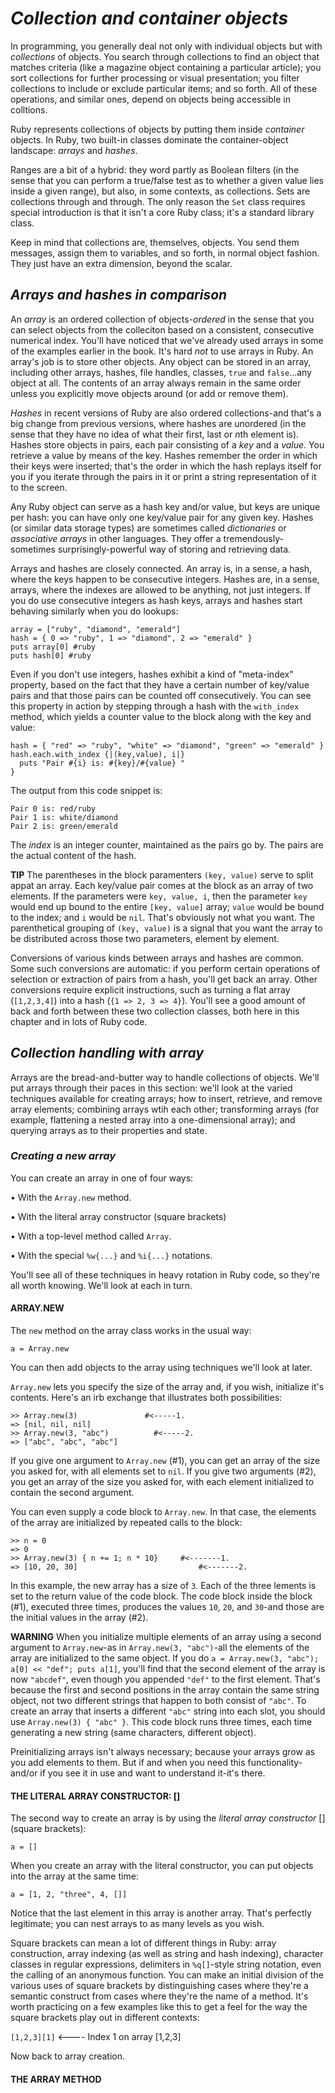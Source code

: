 # *Collection and container objects* #
In programming, you generally deal not only with individual objects but with *collections* of objects. You search through collections to find an object that matches criteria (like a magazine object containing a particular article); you sort collections for further processing or visual presentation; you filter collections to include or exclude particular items; and so forth. All of these operations, and similar ones, depend on objects being accessible in colltions. 

Ruby represents collections of objects by putting them inside *container* objects. In Ruby, two built-in classes dominate the container-object landscape: *arrays* and *hashes*. 

Ranges are a bit of a hybrid: they word partly as Boolean filters (in the sense that you can perform a true/false test as to whether a given value lies inside a given range), but also, in some contexts, as collections. Sets are collections through and through. The only reason the `Set` class requires special introduction is that it isn't a core Ruby class; it's a standard library class. 

Keep in mind that collections are, themselves, objects. You send them messages, assign them to variables, and so forth, in normal object fashion. They just have an extra dimension, beyond the scalar. 

## *Arrays and hashes in comparison* ##
An *array* is an ordered collection of objects-*ordered* in the sense that you can select objects from the colleciton based on a consistent, consecutive numerical index. You'll have noticed that we've already used arrays in some of the examples earlier in the book. It's hard *not* to use arrays in Ruby. An array's job is to store other objects. Any object can be stored in an array, including other arrays, hashes, file handles, classes, `true` and `false`...any object at all. The contents of an array always remain in the same order unless you explicitly move objects around (or add or remove them).

*Hashes* in recent versions of Ruby are also ordered collections-and that's a big change from previous versions, where hashes are unordered (in the sense that they have no idea of what their first, last or *n*th element is). Hashes store objects in pairs, each pair consisting of a *key* and a *value*. You retrieve a value by means of the key. Hashes remember the order in which their keys were inserted; that's the order in which the hash replays itself for you if you iterate through the pairs in it or print a string representation of it to the screen.

Any Ruby object can serve as a hash key and/or value, but keys are unique per hash: you can have only one key/value pair for any given key. Hashes (or similar data storage types) are sometimes called *dictionaries* or *associative arrays* in other languages. They offer a tremendously-sometimes surprisingly-powerful way of storing and retrieving data. 

Arrays and hashes are closely connected. An array is, in a sense, a hash, where the keys happen to be consecutive integers. Hashes are, in a sense, arrays, where the indexes are allowed to be anything, not just integers. If you do use consecutive integers as hash keys, arrays and hashes start behaving similarly when you do lookups:

```irb 
array = ["ruby", "diamond", "emerald"]
hash = { 0 => "ruby", 1 => "diamond", 2 => "emerald" }
puts array[0] #ruby 
puts hash[0] #ruby 
```
Even if you don't use integers, hashes exhibit a kind of "meta-index" property, based on the fact that they have a certain number of key/value pairs and that those pairs can be counted off consecutively. You can see this property in action by stepping through a hash with the `with_index` method, which yields a counter value to the block along with the key and value:

```irb 
hash = { "red" => "ruby", "white" => "diamond", "green" => "emerald" }
hash.each.with_index {|(key,value), i|}
  puts "Pair #{i} is: #{key}/#{value} "
}
```
The output from this code snippet is:

```irb 
Pair 0 is: red/ruby 
Pair 1 is: white/diamond 
Pair 2 is: green/emerald
```
The *index* is an integer counter, maintained as the pairs go by. The pairs are the actual content of the hash.

**TIP** The parentheses in the block paramenters `(key, value)` serve to split appat an array. Each key/value pair comes at the block as an array of two elements. If the parameters were `key, value, i`, then the parameter `key` would end up bound to the entire `[key, value]` array; `value` would be bound to the index; and `i` would be `nil`. That's obviously not what you want. The parenthetical grouping of `(key, value)` is a signal that you want the array to be distributed across those two parameters, element by element. 

Conversions of various kinds between arrays and hashes are common. Some such conversions are automatic: if you perform certain operations of selection or extraction of pairs from a hash, you'll get back an array. Other conversions require explicit instructions, such as turning a flat array (`[1,2,3,4]`) into a hash (`{1 => 2, 3 => 4}`). You'll see a good amount of back and forth between these two collection classes, both here in this chapter and in lots of Ruby code. 

## *Collection handling with array* ##
Arrays are the bread-and-butter way to handle collections of objects. We'll put arrays through their paces in this section: we'll look at the varied techniques available for creating arrays; how to insert, retrieve, and remove array elements; combining arrays wtih each other; transforming arrays (for example, flattening a nested array into a one-dimensional array); and querying arrays as to their properties and state. 

### *Creating a new array* ###
You can create an array in one of four ways:

• With the `Array.new` method.

• With the literal array constructor (square brackets)

• With a top-level method called `Array`.

• With the special `%w{...}` and `%i{...}` notations.

You'll see all of these techniques in heavy rotation in Ruby code, so they're all worth knowing. We'll look at each in turn. 

#### ARRAY.NEW #### 
The `new` method on the array class works in the usual way:

`a = Array.new`

You can then add objects to the array using techniques we'll look at later.

`Array.new` lets you specify the size of the array and, if you wish, initialize it's contents. Here's an irb exchange that illustrates both possibilities: 

```irb 
>> Array.new(3)               #<-----1.
=> [nil, nil, nil]
>> Array.new(3, "abc")          #<-----2.
=> ["abc", "abc", "abc"]
```
If you give one argument to `Array.new` (#1), you can get an array of the size you asked for, with all elements set to `nil`. If you give two arguments (#2), you get an array of the size you asked for, with each element initialized to contain the second argument.

You can even supply a code block to `Array.new`. In that case, the elements of the array are initialized by repeated calls to the block:

```irb 
>> n = 0
=> 0
>> Array.new(3) { n += 1; n * 10}     #<-------1.
=> [10, 20, 30]                           #<-------2.
```
In this example, the new array has a size of `3`. Each of the three lements is set to the return value of the code block. The code block inside the block (#1), executed three times, produces the values `10`, `20`, and `30`-and those are the initial values in the array (#2).

**WARNING** When you initialize multiple elements of an array using a second argument to `Array.new`-as in `Array.new(3, "abc")`-all the elements of the array are initialized to the same object. If you do `a = Array.new(3, "abc"); a[0] << "def"; puts a[1]`, you'll find that the second element of the array is now `"abcdef"`, even though you appended `"def"` to the first element. That's because the first and second positions in the array contain the same string object, not two different strings that happen to both consist of `"abc"`. To create an array that inserts a different `"abc"` string into each slot, you should use `Array.new(3) { "abc" }`. This code block runs three times, each time generating a new string (same characters, different object). 

Preinitializing arrays isn't always necessary; because your arrays grow as you add elements to them. But if and when you need this functionality-and/or if you see it in use and want to understand it-it's there. 

#### THE LITERAL ARRAY CONSTRUCTOR: [] ####
The second way to create an array is by using the *literal array constructor* [] (square brackets):

`a = []`

When you create an array with the literal constructor, you can put objects into the array at the same time:

`a = [1, 2, "three", 4, []]` 

Notice that the last element in this array is another array. That's perfectly legitimate; you can nest arrays to as many levels as you wish. 

Square brackets can mean a lot of different things in Ruby: array construction, array indexing (as well as string and hash indexing), character classes in regular expressions, delimiters in `%q[]`-style string notation, even the calling of an anonymous function. You can make an initial division of the various uses of square brackets by distinguishing cases where they're a semantic construct from cases where they're the name of a method. It's worth practicing on a few examples like this to get a feel for the way the square brackets play out in different contexts: 

`[1,2,3][1]`  <---- Index 1 on array [1,2,3]

Now back to array creation.

#### THE ARRAY METHOD ####
